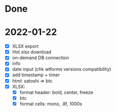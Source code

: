 # Done

# 2022-01-22

- [x] XLSX export
- [x] Hot xlsx download
- [x] on-demand DB connection
- [x] info
- [x] date input (chk wtforms versions compatibility)
- [x] add timestamp + timer
- [x] html: satoshi => btc
- [x] XLSX:
  - [x] format header: bold, center, freeze
  - [x] btc
  - [x] format cells: mono, .8f, 1000s
